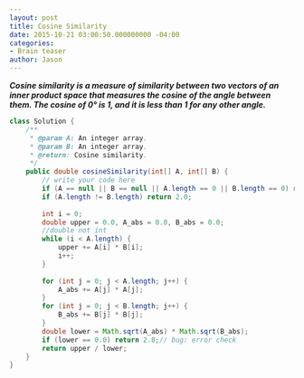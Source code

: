 ```yaml
---
layout: post
title: Cosine Similarity
date: 2015-10-21 03:00:50.000000000 -04:00
categories:
- Brain teaser
author: Jason
---
```

<p><strong><em>Cosine similarity is a measure of similarity between two vectors of an inner product space that measures the cosine of the angle between them. The cosine of 0° is 1, and it is less than 1 for any other angle.</em></strong><br />


``` java
class Solution {
    /**
     * @param A: An integer array.
     * @param B: An integer array.
     * @return: Cosine similarity.
     */
    public double cosineSimilarity(int[] A, int[] B) {
        // write your code here
        if (A == null || B == null || A.length == 0 || B.length == 0) return 2.0;
        if (A.length != B.length) return 2.0;
        
        int i = 0;
        double upper = 0.0, A_abs = 0.0, B_abs = 0.0;
        //double not int
        while (i < A.length) {
            upper += A[i] * B[i];
            i++;
        }
        
        for (int j = 0; j < A.length; j++) {
            A_abs += A[j] * A[j];
        }
        for (int j = 0; j < B.length; j++) {
            B_abs += B[j] * B[j];
        }
        double lower = Math.sqrt(A_abs) * Math.sqrt(B_abs);
        if (lower == 0.0) return 2.0;// bug: error check
        return upper / lower; 
    }
}
```
